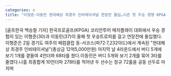 ```yaml
---
categories: e
title: "이형준·이동민 현대해상 최경주 인비테이셔널 연장전 돌입…시즌 첫 우승 경쟁 KPGA"
---
```

[골프한국 백승철 기자] 한국프로골프(KPGA) 코리안투어 매치플레이 대회에서 우승 경험이 있는 이형준(30)과 이동민(37)이 올해 첫 우승트로피를 걸고 연장전에 돌입했다. 이형준은 2일 경기도 여주의 페럼클럽 동-서코스(파72·7,232야드)에서 계속된 "현대해상 최경주 인비테이셔널"(총상금 12억5,000만원) 마지막 날 4라운드에서 버디 5개에 보기 1개를 곁들여 4언더파 68타를 쳤다.이동민은 버디 5개와 보기 2개를 묶어 3타를 줄였다.나흘 최종합계 10언더파 278타를 적어낸 두 선수는 정규 72홀을 공동 선두로 마치며